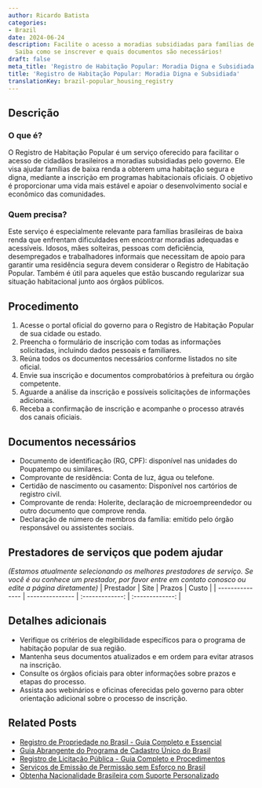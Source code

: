 ```yaml
---
author: Ricardo Batista
categories:
- Brazil
date: 2024-06-24
description: Facilite o acesso a moradias subsidiadas para famílias de baixa renda.
  Saiba como se inscrever e quais documentos são necessários!
draft: false
meta_title: 'Registro de Habitação Popular: Moradia Digna e Subsidiada'
title: 'Registro de Habitação Popular: Moradia Digna e Subsidiada'
translationKey: brazil-popular_housing_registry
---
```



## Descrição
### O que é?
O Registro de Habitação Popular é um serviço oferecido para facilitar o acesso de cidadãos brasileiros a moradias subsidiadas pelo governo. Ele visa ajudar famílias de baixa renda a obterem uma habitação segura e digna, mediante a inscrição em programas habitacionais oficiais. O objetivo é proporcionar uma vida mais estável e apoiar o desenvolvimento social e econômico das comunidades.

### Quem precisa?
Este serviço é especialmente relevante para famílias brasileiras de baixa renda que enfrentam dificuldades em encontrar moradias adequadas e acessíveis. Idosos, mães solteiras, pessoas com deficiência, desempregados e trabalhadores informais que necessitam de apoio para garantir uma residência segura devem considerar o Registro de Habitação Popular. Também é útil para aqueles que estão buscando regularizar sua situação habitacional junto aos órgãos públicos.

## Procedimento

1. Acesse o portal oficial do governo para o Registro de Habitação Popular de sua cidade ou estado.
2. Preencha o formulário de inscrição com todas as informações solicitadas, incluindo dados pessoais e familiares.
3. Reúna todos os documentos necessários conforme listados no site oficial.
4. Envie sua inscrição e documentos comprobatórios à prefeitura ou órgão competente.
5. Aguarde a análise da inscrição e possíveis solicitações de informações adicionais.
6. Receba a confirmação de inscrição e acompanhe o processo através dos canais oficiais.

## Documentos necessários

- Documento de identificação (RG, CPF): disponível nas unidades do Poupatempo ou similares.
- Comprovante de residência: Conta de luz, água ou telefone.
- Certidão de nascimento ou casamento: Disponível nos cartórios de registro civil.
- Comprovante de renda: Holerite, declaração de microempreendedor ou outro documento que comprove renda.
- Declaração de número de membros da família: emitido pelo órgão responsável ou assistentes sociais.

## Prestadores de serviços que podem ajudar
_(Estamos atualmente selecionando os melhores prestadores de serviço. Se você é ou conhece um prestador, por favor entre em contato conosco ou edite a página diretamente)_
| Prestador        |     Site     |     Prazos    |       Custo      |
| --------------- | --------------- |  :-------------: | :-------------: |

## Detalhes adicionais

- Verifique os critérios de elegibilidade específicos para o programa de habitação popular de sua região.
- Mantenha seus documentos atualizados e em ordem para evitar atrasos na inscrição.
- Consulte os órgãos oficiais para obter informações sobre prazos e etapas do processo.
- Assista aos webinários e oficinas oferecidas pelo governo para obter orientação adicional sobre o processo de inscrição.
## Related Posts

- [Registro de Propriedade no Brasil - Guia Completo e Essencial](https://tramitit.com/pt/guides/brazil/registro_de_imóveis/)
- [Guia Abrangente do Programa de Cadastro Único do Brasil](https://tramitit.com/pt/guides/brazil/cadastro_único/)
- [Registro de Licitação Pública - Guia Completo e Procedimentos](https://tramitit.com/pt/guides/brazil/inscrição_em_concursos_públicos/)
- [Serviços de Emissão de Permissão sem Esforço no Brasil](https://tramitit.com/pt/guides/brazil/emissão_de_alvará/)
- [Obtenha Nacionalidade Brasileira com Suporte Personalizado](https://tramitit.com/pt/guides/brazil/solicitação_de_nacionalidade/)